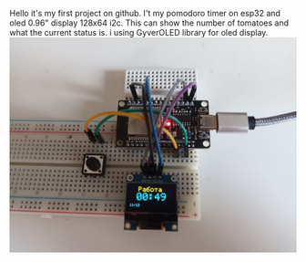 Hello it's my first project on github.
I't my pomodoro timer on esp32 and oled 0.96" display 128x64 i2c.
This can show the number of tomatoes and what the current status is.
i using GyverOLED library for oled display.
![Timer photo](photo_2025-04-17_13-44-54.jpg)
